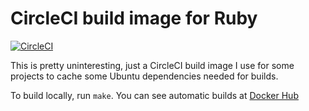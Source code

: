 # CircleCI build image for Ruby

[![CircleCI](https://circleci.com/gh/apiology/docker-circleci-ruby.svg?style=svg)](https://circleci.com/gh/apiology/docker-circleci-ruby)

This is pretty uninteresting, just a CircleCI build image I use for
some projects to cache some Ubuntu dependencies needed for builds.

To build locally, run `make`.  You can see automatic builds at
[Docker Hub](https://hub.docker.com/repository/docker/apiology/circleci-ruby)
